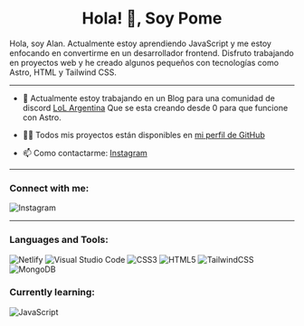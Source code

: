 <h1 align="center">Hola! 👋, Soy Pome</h1>

<p align="left">
    Hola, soy Alan. Actualmente estoy aprendiendo JavaScript y me estoy enfocando en convertirme en un desarrollador frontend. Disfruto trabajando en proyectos web y he creado algunos pequeños con tecnologías como Astro, HTML y Tailwind CSS.
</p>

 --- 

- 🔭 Actualmente estoy trabajando en un Blog para una comunidad de discord [LoL Argentina](https://github.com/1pome/lolargentina) Que se esta creando desde 0 para que funcione con Astro.

- 👨‍💻 Todos mis proyectos están disponibles en [mi perfil de GitHub](https://github.com/1pome)

- 📫 Como contactarme: [Instagram](https://www.instagram.com/1pomee/)

 --- 

<h3 align="left">Connect with me:</h3>

![Instagram](https://img.shields.io/badge/Instagram-%23E4405F.svg?style=for-the-badge&logo=Instagram&logoColor=white)

 --- 

<h3 align="left">Languages and Tools:</h3>

 ![Netlify](https://img.shields.io/badge/netlify-%23000000.svg?style=for-the-badge&logo=netlify&logoColor=#00C7B7) ![Visual Studio Code](https://img.shields.io/badge/Visual%20Studio%20Code-0078d7.svg?style=for-the-badge&logo=visual-studio-code&logoColor=white) ![CSS3](https://img.shields.io/badge/css3-%231572B6.svg?style=for-the-badge&logo=css3&logoColor=white) ![HTML5](https://img.shields.io/badge/html5-%23E34F26.svg?style=for-the-badge&logo=html5&logoColor=white) ![TailwindCSS](https://img.shields.io/badge/tailwindcss-%2338B2AC.svg?style=for-the-badge&logo=tailwind-css&logoColor=white) ![MongoDB](https://img.shields.io/badge/MongoDB-%234ea94b.svg?style=for-the-badge&logo=mongodb&logoColor=white) 

<h3 align="left">Currently learning:</h3>

![JavaScript](https://img.shields.io/badge/javascript-%23323330.svg?style=for-the-badge&logo=javascript&logoColor=%23F7DF1E)

